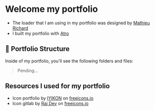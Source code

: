 # Welcome my portfolio
- The loader that I am using in my portfolio was designed by [Mathieu Richard](https://codepen.io/MathieuRichard)
- I built my portfolio with [Atro](https://astro.build/)

## 🚀 Portfolio Structure

Inside of my portfolio, you'll see the following folders and files:

> Pending...

## Resources I used for my portfolio

- Icon portfolio  by [IYIKON](https://freeicons.io/profile/5876) on [freeicons.io](https://freeicons.io)
- Icon gitlab by [Raj Dev](https://freeicons.io/profile/714) on [freeicons.io](https://freeicons.io)
                                